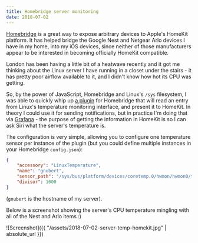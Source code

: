 ```yaml
---
title: Homebridge server monitoring
date: 2018-07-02
---
```


[Homebridge](https://github.com/nfarina/homebridge) is a great way to expose arbitrary devices to Apple's HomeKit platform. It has helped bridge the Google Nest and Netgear Arlo devices I have in my home, into my iOS devices, since neither of those manufacturers appear to be interested in becoming officially HomeKit compatible.

London has been having a little bit of a heatwave recently and it got me thinking about the Linux server I have running in a closet under the stairs - it has pretty poor airflow available to it, and I didn't know how hot its CPU was getting.

So, by the power of JavaScript, Homebridge and Linux's `/sys` filesystem, I was able to quickly whip up [a plugin](https://github.com/cmsj/homebridge-linux-temperature) for Homebridge that will read an entry from Linux's temperature monitoring interface, and present it to HomeKit. In theory I could use it for sending notifications, but in practice I'm doing that via [Grafana](https://grafana.com/) - the purpose of getting the information in HomeKit is so I can ask Siri what the server's temperature is.

The configuration is very simple, allowing you to configure one temperature sensor per instance of the plugin (but you could define multiple instances in your Homebridge `config.json`):

```json
{
    "accessory": "LinuxTemperature",
    "name": "gnubert",
    "sensor_path": "/sys/bus/platform/devices/coretemp.0/hwmon/hwmon0/temp1_input",
    "divisor": 1000
}
```

(`gnubert` is the hostname of my server).

Below is a screenshot showing the server's CPU temperature mingling with all of the Nest and Arlo items :)

![Screenshot]({{ "/assets/2018-07-02-server-temp-homekit.jpg" | absolute_url }})
